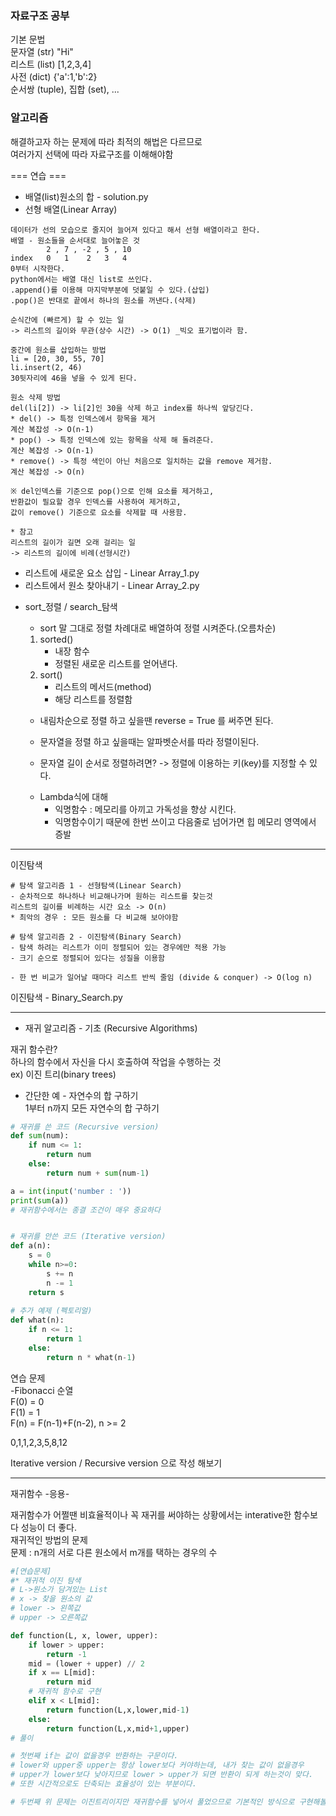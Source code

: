 ### 자료구조 공부
기본 문법 <br>
문자열 (str) "Hi" <br>
리스트 (list) [1,2,3,4] <br>
사전 (dict) {'a':1,'b':2} <br>
순서쌍 (tuple), 집합 (set), ... <br>

### 알고리즘
해결하고자 하는 문제에 따라 최적의 해법은 다르므로<br> 
여러가지 선택에 따라 자료구조를 이해해야함

=== 연습 ===<br>
* 배열(list)원소의 합 - solution.py<br>
* 선형 배열(Linear Array)<br>
```text
데이터가 선의 모습으로 줄지어 늘어져 있다고 해서 선형 배열이라고 한다.
배열 - 원소들을 순서대로 늘어놓은 것
        2 , 7 , -2 , 5 , 10
index   0   1    2   3   4
0부터 시작한다.
python에서는 배열 대신 list로 쓰인다.
.append()를 이용해 마지막부분에 덧붙일 수 있다.(삽입)
.pop()은 반대로 끝에서 하나의 원소를 꺼낸다.(삭제)

순식간에 (빠르게) 할 수 있는 일 
-> 리스트의 길이와 무관(상수 시간) -> O(1) _빅오 표기법이라 함.

중간에 원소를 삽입하는 방법
li = [20, 30, 55, 70]
li.insert(2, 46)
30뒷자리에 46을 넣을 수 있게 된다.

원소 삭제 방법
del(li[2]) -> li[2]인 30을 삭제 하고 index를 하나씩 앞당긴다.
* del() -> 특정 인덱스에서 항목을 제거
계산 복잡성 -> O(n-1)
* pop() -> 특정 인덱스에 있는 항목을 삭제 해 돌려준다.
계산 복잡성 -> O(n-1)
* remove() -> 특정 색인이 아닌 처음으로 일치하는 값을 remove 제거함.
계산 복잡성 -> O(n)

※ del인덱스를 기준으로 pop()으로 인해 요소를 제거하고,
반환값이 필요할 경우 인덱스를 사용하여 제거하고,
값이 remove() 기준으로 요소를 삭제할 때 사용함.

* 참고
리스트의 길이가 길면 오래 걸리는 일
-> 리스트의 길이에 비례(선형시간)

```
  - 리스트에 새로운 요소 삽입 - Linear Array_1.py
  - 리스트에서 원소 찾아내기  - Linear Array_2.py

* sort_정렬 / search_탐색
  - sort 말 그대로 정렬 차례대로 배열하여 정렬 시켜준다.(오름차순)
  1. sorted()
     * 내장 함수
     * 정렬된 새로운 리스트를 얻어낸다.
  2. sort()
     * 리스트의 메서드(method)
     * 해당 리스트를 정렬함 
  - 내림차순으로 정렬 하고 싶을땐 reverse = True 를 써주면 된다.
  
  - 문자열을 정렬 하고 싶을때는 알파벳순서를 따라 정렬이된다.
  - 문자열 길이 순서로 정렬하려면? -> 정렬에 이용하는 키(key)를 지정할 수 있다.
  
  * Lambda식에 대해
    * 익명함수 : 메모리를 아끼고 가독성을 향상 시킨다.
    * 익명함수이기 때문에 한번 쓰이고 다음줄로 넘어가면 힙 메모리 영역에서 증발
*****
이진탐색
```text
# 탐색 알고리즘 1 - 선형탐색(Linear Search)
- 순차적으로 하나하나 비교해나가며 원하는 리스트를 찾는것
리스트의 길이를 비례하는 시간 요소 -> O(n)
* 최악의 경우 : 모든 원소를 다 비교해 보아야함

# 탐색 알고리즘 2 - 이진탐색(Binary Search)
- 탐색 하려는 리스트가 이미 정렬되어 있는 경우에만 적용 가능
- 크기 순으로 정렬되어 있다는 성질을 이용함

- 한 번 비교가 일어날 때마다 리스트 반씩 줄임 (divide & conquer) -> O(log n)

```
이진탐색 - Binary_Search.py
*****
* 재귀 알고리즘 - 기초
(Recursive Algorithms)

재귀 함수란? <br>
하나의 함수에서 자신을 다시 호출하여 작업을 수행하는 것<br>
ex) 이진 트리(binary trees)<br>
* 간단한 예 - 자연수의 합 구하기 <br>
1부터 n까지 모든 자연수의 합 구하기 <br>
```python
# 재귀를 쓴 코드 (Recursive version)
def sum(num):
    if num <= 1:
        return num
    else:
        return num + sum(num-1)

a = int(input('number : '))
print(sum(a))
# 재귀함수에서는 종결 조건이 매우 중요하다


# 재귀를 안쓴 코드 (Iterative version)
def a(n):
    s = 0
    while n>=0:
        s += n
        n -= 1
    return s
    
# 추가 예제 (펙토리얼)
def what(n):
    if n <= 1:
        return 1
    else:
        return n * what(n-1)

```
연습 문제 <br>
-Fibonacci 순열 <br>
F(0) = 0 <br>
F(1) = 1 <br>
F(n) = F(n-1)+F(n-2), n >= 2<br>

0,1,1,2,3,5,8,12 <br>

Iterative version / Recursive version 으로 작성 해보기 <br>
*****
재귀함수 -응용- <br>

재귀함수가 어쩔땐 비효율적이나 꼭 재귀를 써야하는 상황에서는 interative한 함수보다 성능이 더 좋다.<br>
재귀적인 방법의 문제<br>
문제 : n개의 서로 다른 원소에서 m개를 택하는 경우의 수 <br>

```python
#[연습문제]
#* 재귀적 이진 탐색
# L->원소가 담겨있는 List
# x -> 찾을 원소의 값
# lower -> 왼쪽값
# upper -> 오른쪽값

def function(L, x, lower, upper):
    if lower > upper:
        return -1
    mid = (lower + upper) // 2
    if x == L[mid]:
        return mid
    # 재귀적 함수로 구현
    elif x < L[mid]:
        return function(L,x,lower,mid-1)
    else:
        return function(L,x,mid+1,upper)
# 풀이

# 첫번째 if는 값이 없을경우 반환하는 구문이다.
# lower와 upper중 upper는 항상 lower보다 커야하는데, 내가 찾는 값이 없을경우
# upper가 lower보다 낮아지므로 lower > upper가 되면 반환이 되게 하는것이 맞다.
# 또한 시간적으로도 단축되는 효율성이 있는 부분이다.

# 두번째 위 문제는 이진트리이지만 재귀함수를 넣어서 풀었으므로 기본적인 방식으로 구현해볼 수 있다.
```
